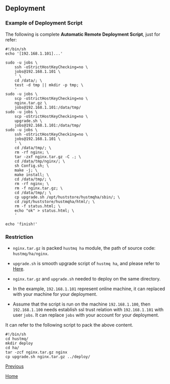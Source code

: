Deployment
--

### Example of Deployment Script ###

The following is complete **Automatic Remote Deployment Script**, just for refer:

    #!/bin/sh
    echo '[192.168.1.101]...'

    sudo -u jobs \
        ssh -oStrictHostKeyChecking=no \
        jobs@192.168.1.101 \
        ' \
        cd /data/; \
        test -d tmp || mkdir -p tmp; \
        '
    sudo -u jobs \
        scp -oStrictHostKeyChecking=no \
        nginx.tar.gz \
        jobs@192.168.1.101:/data/tmp/
    sudo -u jobs \
        scp -oStrictHostKeyChecking=no \
        upgrade.sh \
        jobs@192.168.1.101:/data/tmp/
    sudo -u jobs \
        ssh -oStrictHostKeyChecking=no \
        jobs@192.168.1.101 \
        ' \
        cd /data/tmp/; \
        rm -rf nginx; \
        tar -zxf nginx.tar.gz -C .; \
        cd /data/tmp/nginx/; \
        sh Config.sh; \
        make -j; \
        make install; \
        cd /data/tmp/; \
        rm -rf nginx; \
        rm -f nginx.tar.gz; \
        cd /data/tmp/; \
        cp upgrade.sh /opt/huststore/hustmqha/sbin/; \
        cd /opt/huststore/hustmqha/html/; \
        rm -f status.html; \
        echo "ok" > status.html; \
        '

    echo 'finish!'


### Restriction ###

* `nginx.tar.gz` is packed `hustmq ha` module, the path of source code: `hustmq/ha/nginx`.

* `upgrade.sh` is smooth upgrade script of `hustmq ha`, and please refer to [Here](upgrade.md).

* `nginx.tar.gz` and `upgrade.sh` needed to deploy on the same directory.

* In the example, `192.168.1.101` represent online machine, it can replaced with your machine for your deployment.

* Assume that the script is run on the machine `192.168.1.100`, then `192.168.1.100` needs establish ssl trust relation with `192.168.1.101` with user `jobs`. It can replace `jobs` with your account for your deployment.

It can refer to the following script to pack the above content.

    #!/bin/sh
    cd hustmq/
    mkdir deploy
    cd ha/
    tar -zcf nginx.tar.gz nginx
    cp upgrade.sh nginx.tar.gz ../deploy/

[Previous](index.md)

[Home](../../index.md)